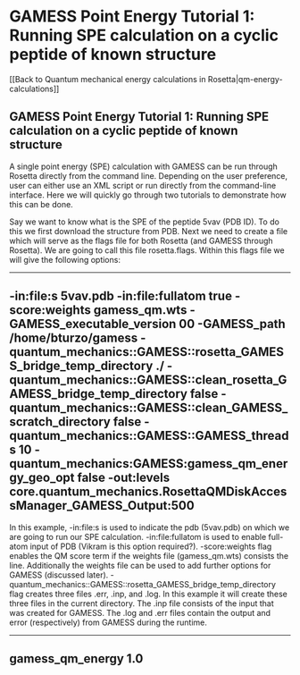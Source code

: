 # GAMESS Point Energy Tutorial 1: Running SPE calculation on a cyclic peptide of known structure

[[Back to Quantum mechanical energy calculations in Rosetta|qm-energy-calculations]]

## GAMESS Point Energy Tutorial 1: Running SPE calculation on a cyclic peptide of known structure

A single point energy (SPE) calculation with GAMESS can be run through Rosetta directly from the command line. Depending on the user preference, user can either use an XML script or run directly from the command-line interface. Here we will quickly go through two tutorials to demonstrate how this can be done.


Say we want to know what is the SPE of the peptide 5vav (PDB ID). To do this we first download the structure from PDB. Next we need to create a file which will serve as the flags file for both Rosetta (and GAMESS through Rosetta). We are going to call this file rosetta.flags. Within this flags file we will give the following options:

-----------------------------------------------------------------------------------
-in:file:s 5vav.pdb 
-in:file:fullatom true
-score:weights gamess_qm.wts
-GAMESS_executable_version 00 
-GAMESS_path /home/bturzo/gamess
-quantum_mechanics::GAMESS::rosetta_GAMESS_bridge_temp_directory ./
-quantum_mechanics::GAMESS::clean_rosetta_GAMESS_bridge_temp_directory false
-quantum_mechanics::GAMESS::clean_GAMESS_scratch_directory false
-quantum_mechanics::GAMESS::GAMESS_threads 10
-quantum_mechanics:GAMESS:gamess_qm_energy_geo_opt false
-out:levels core.quantum_mechanics.RosettaQMDiskAccessManager_GAMESS_Output:500
-----------------------------------------------------------------------------------

In this example, 
-in:file:s is used to indicate the pdb (5vav.pdb) on which we are going to run our SPE calculation. 
-in:file:fullatom is used to enable full-atom input of PDB (Vikram is this option required?). 
-score:weights flag enables the QM score term if the weights file (gamess_qm.wts) consists the line. Additionally the weights file can be used to add further options for GAMESS (discussed later).
-quantum_mechanics::GAMESS::rosetta_GAMESS_bridge_temp_directory flag creates three files .err, .inp, and .log. In this example it will create these three files in the current directory. The .inp file consists of the input that was created for GAMESS. The .log and .err files contain the output and error (respectively) from GAMESS during the runtime.

---------------------
gamess_qm_energy 1.0
---------------------
